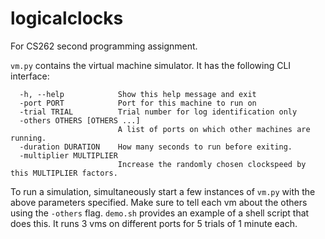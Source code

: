 # logicalclocks
For CS262 second programming assignment. 

`vm.py` contains the virtual machine simulator. It has the following CLI interface: 

```  
  -h, --help            Show this help message and exit
  -port PORT            Port for this machine to run on
  -trial TRIAL          Trial number for log identification only
  -others OTHERS [OTHERS ...]
                        A list of ports on which other machines are running.
  -duration DURATION    How many seconds to run before exiting.
  -multiplier MULTIPLIER
                        Increase the randomly chosen clockspeed by this MULTIPLIER factors.
```

To run a simulation, simultaneously start a few instances of `vm.py` with the above parameters specified. Make sure to tell each vm about the others using the `-others` flag. `demo.sh` provides an example of a shell script that does this. It runs 3 vms on different ports for 5 trials of 1 minute each.  
